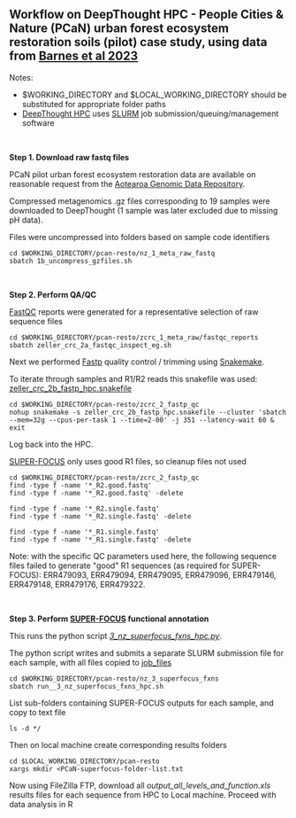 ## Workflow on DeepThought HPC - People Cities & Nature (PCaN) urban forest ecosystem restoration soils (pilot) case study, using data from [Barnes et al 2023](https://data.agdr.org.nz/)

Notes:
- $WORKING_DIRECTORY and $LOCAL_WORKING_DIRECTORY should be substituted for appropriate folder paths
- [DeepThought HPC](https://deepthoughtdocs.flinders.edu.au/en/latest/) uses [SLURM](https://deepthoughtdocs.flinders.edu.au/en/latest/SLURM/SLURMIntro.html) job submission/queuing/management software

&nbsp;

**Step 1. Download raw fastq files**

PCaN pilot urban forest ecosystem restoration data are available on reasonable request from the [Aotearoa Genomic Data Repository](https://data.agdr.org.nz/).

Compressed metagenomics .gz files corresponding to 19 samples were downloaded to DeepThought (1 sample was later excluded due to missing pH data).

Files were uncompressed into folders based on sample code identifiers

```Shell
cd $WORKING_DIRECTORY/pcan-resto/nz_1_meta_raw_fastq
sbatch 1b_uncompress_gzfiles.sh
```

&nbsp;

**Step 2. Perform QA/QC**

[FastQC](https://www.bioinformatics.babraham.ac.uk/projects/fastqc/) reports were generated for a representative selection of raw sequence files

```Shell
cd $WORKING_DIRECTORY/pcan-resto/zcrc_1_meta_raw/fastqc_reports
sbatch zeller_crc_2a_fastqc_inspect_eg.sh
```

Next we performed [Fastp](https://github.com/OpenGene/fastp) quality control / trimming using [Snakemake](https://snakemake.github.io/).

To iterate through samples and R1/R2 reads this snakefile was used: [zeller_crc_2b_fastp_hpc.snakefile](zcrc_2_fastp_qc/zeller_crc_2b_fastp_hpc.snakefile)

```Shell 
cd $WORKING_DIRECTORY/pcan-resto/zcrc_2_fastp_qc
nohup snakemake -s zeller_crc_2b_fastp_hpc.snakefile --cluster 'sbatch --mem=32g --cpus-per-task 1 --time=2-00' -j 351 --latency-wait 60 & exit
```

Log back into the HPC.

[SUPER-FOCUS](https://github.com/metageni/SUPER-FOCUS) only uses good R1 files, so cleanup files not used
```Shell
cd $WORKING_DIRECTORY/pcan-resto/zcrc_2_fastp_qc
find -type f -name '*_R2.good.fastq'
find -type f -name '*_R2.good.fastq' -delete

find -type f -name '*_R2.single.fastq'
find -type f -name '*_R2.single.fastq' -delete

find -type f -name '*_R1.single.fastq'
find -type f -name '*_R1.single.fastq' -delete
```

Note: with the specific QC parameters used here, the following sequence files failed to generate "good" R1 sequences (as required for SUPER-FOCUS): ERR479093, ERR479094, ERR479095, ERR479096, ERR479146, ERR479148, ERR479176, ERR479322.

&nbsp;

**Step 3. Perform [SUPER-FOCUS](https://github.com/metageni/SUPER-FOCUS) functional annotation**

This runs the python script *[3_nz_superfocus_fxns_hpc.py](nz_3_superfocus_fxns/3_nz_superfocus_fxns_hpc.py)*.

The python script writes and submits a separate SLURM submission file for each sample, with all files copied to [job_files](nz_3_superfocus_fxns/job_files)

```Shell
cd $WORKING_DIRECTORY/pcan-resto/nz_3_superfocus_fxns
sbatch run__3_nz_superfocus_fxns_hpc.sh
```
List sub-folders containing SUPER-FOCUS outputs for each sample, and copy to text file
```Shell
ls -d */
```
Then on local machine create corresponding results folders
```Shell
cd $LOCAL_WORKING_DIRECTORY/pcan-resto
xargs mkdir <PCaN-superfocus-folder-list.txt
```

Now using FileZilla FTP, download all *output_all_levels_and_function.xls* results files for each sequence from HPC to Local machine.
Proceed with data analysis in R
